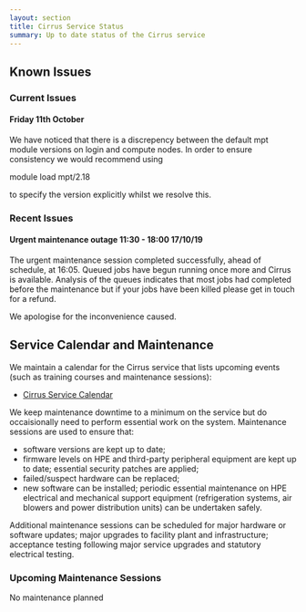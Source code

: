 ```yaml
---
layout: section
title: Cirrus Service Status
summary: Up to date status of the Cirrus service
---
```


## Known Issues

### Current Issues

#### Friday 11th October

We have noticed that there is a discrepency between the default mpt module versions on login and compute nodes.
In order to ensure consistency we would recommend using

  module load mpt/2.18 
  
to specify the version explicitly whilst we resolve this.

### Recent Issues

#### Urgent maintenance outage 11:30 - 18:00 17/10/19 ####

The urgent maintenance session completed successfully, ahead of schedule, at 16:05.
Queued jobs have begun running once more and Cirrus is available.
Analysis of the queues indicates that most jobs had completed before the maintenance but if your jobs have been killed please get in touch for a refund.

We apologise for the inconvenience caused.

## Service Calendar and Maintenance

We maintain a calendar for the Cirrus service that lists upcoming events (such
as training courses and maintenance sessions):

- [Cirrus Service Calendar](calendar.html)

We keep maintenance downtime to a minimum on the service but do occaisionally
need to perform essential work on the system. Maintenance sessions are used to 
ensure that:

* software versions are kept up to date;
* firmware levels on HPE and third-party peripheral equipment are kept up to date;
essential security patches are applied;
* failed/suspect hardware can be replaced;
* new software can be installed;
periodic essential maintenance on HPE electrical and mechanical support equipment (refrigeration systems, air blowers and power distribution units) can be undertaken safely.

Additional maintenance sessions can be scheduled for major hardware or software updates; major upgrades to facility plant and infrastructure; acceptance testing following major service upgrades and statutory electrical testing.

### Upcoming Maintenance Sessions

No maintenance planned





